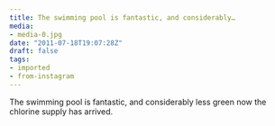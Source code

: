 ```yaml
---
title: The swimming pool is fantastic, and considerably…
media:
- media-0.jpg
date: "2011-07-18T19:07:28Z"
draft: false
tags:
- imported
- from-instagram
---
```

The swimming pool is fantastic, and considerably less green now the chlorine supply has arrived.
